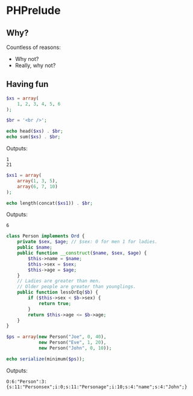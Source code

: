 PHPrelude
===

Why?
---

Countless of reasons:
- Why not?
- Really, why not?

Having fun
---

```php
$xs = array(
    1, 2, 3, 4, 5, 6
);

$br = '<br />';

echo head($xs) . $br;
echo sum($xs) . $br;
```

Outputs:

```
1
21
```

```php
$xs1 = array(
    array(1, 3, 5),
    array(6, 7, 10)
);

echo length(concat($xs1)) . $br;
```

Outputs:

```
6
```

```php
class Person implements Ord {
    private $sex, $age; // $sex: 0 for men 1 for ladies.
    public $name;
    public function __construct($name, $sex, $age) {
        $this->name = $name;
        $this->sex = $sex;
        $this->age = $age;
    }
    // Ladies are greater than men.
    // Older people are greater than younglings.
    public function lessOrEq($b) {
        if ($this->sex < $b->sex) {
            return true;
        }
        return $this->age <= $b->age;
    }
}

$ps = array(new Person("Joe", 0, 40),
            new Person("Eve", 1, 20),
            new Person("John", 0, 10));

echo serialize(minimum($ps));
```

Outputs:

```
O:6:"Person":3:{s:11:"Personsex";i:0;s:11:"Personage";i:10;s:4:"name";s:4:"John";}
```